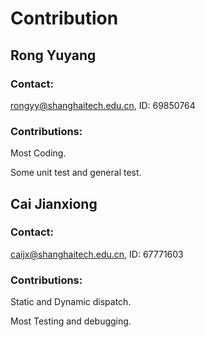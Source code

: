 # Contribution

## Rong Yuyang

### Contact:

rongyy@shanghaitech.edu.cn, ID: 69850764

### Contributions:

Most Coding.

Some unit test and general test.

## Cai Jianxiong

### Contact:

caijx@shanghaitech.edu.cn, ID: 67771603

### Contributions:

Static and Dynamic dispatch.

Most Testing and debugging.